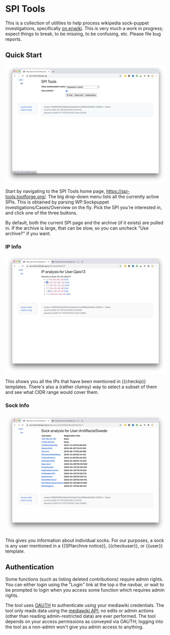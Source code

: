 # SPI Tools

This is a collection of utilities to help process wikipedia
sock-puppet investigations, specifically [on
enwiki](https://en.wikipedia.org/wiki/Wikipedia:Sockpuppet_investigations).
This is very much a work in progress; expect things to break, to be
missing, to be confusing, etc.  Please file bug reports.

## Quick Start

![Index page screenshot](spi-tools-index.jpg)

Start by navigating to the SPI Tools home page,
https://spi-tools.toolforge.org/.  The big drop-down menu lists all
the currently active SPIs.  This is obtained by parsing WP:Sockpuppet
investigations/Cases/Overview on the fly.  Pick the SPI you're
interested in, and click one of the three buttons.

By default, both the current SPI page and the archive (if it exists)
are pulled in.  If the archive is large, that can be slow, so you can
uncheck "Use archive?" if you want.

### IP Info

![ip-info page screenshot](spi-tools-ip-info.jpg)

This shows you all the IPs that have been mentioned in {{checkip}}
templates.  There's also a (rather clumsy) way to select a subset of
them and see what CIDR range would cover them.

### Sock Info

![sock-info page screenshot](spi-tools-sock-info.jpg)

This gives you information about individual socks.  For our purposes,
a sock is any user mentioned in a {{SPIarchive notice}},
{{checkuser}}, or {{user}} template.

## Authentication

Some functions (such as listing deleted contributions) require admin
rights.  You can either login using the "Login" link at the top o the
navbar, or wait to be prompted to login when you access some function
which requires admin rights.

The tool uses [OAUTH](https://www.mediawiki.org/wiki/Help:OAuth) to
authenticate using your mediawiki credentials.  The tool only reads
data using the [mediawiki
API](https://www.mediawiki.org/wiki/API:Main_page); no edits or admin
actions (other than reading admin-restricted data) are ever performed.
The tool depends on your access permissions as conveyed via OAUTH;
logging into the tool as a non-admin won't give you admin access to
anything.
